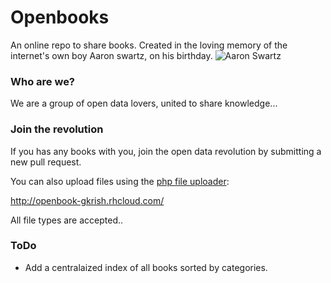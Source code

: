 # Openbooks
An online repo to share books. Created in the loving memory of the internet's own boy Aaron swartz, on his birthday.
![Aaron Swartz](http://i.imgur.com/gSoXS2q.jpg)
### Who are we?
We are a group of open data lovers, united to share knowledge...
### Join the revolution
If you has any books with you, join the open data revolution by submitting a new pull request. 

You can also upload files using the [php file uploader](https://github.com/gautamkrishnar/php-file-uploader):

http://openbook-gkrish.rhcloud.com/

All file types are accepted..
### ToDo
*  Add a centralaized index of all books sorted by categories.
